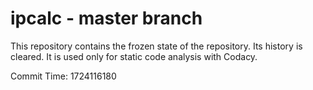 # ipcalc - master branch

This repository contains the frozen state of the repository.
Its history is cleared. It is used only for static code
analysis with Codacy.

Commit Time: 1724116180